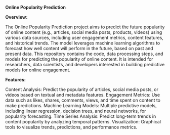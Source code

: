 **Online Popularity Prediction**

**Overview:**

The Online Popularity Prediction project aims to predict the future popularity of online content (e.g., articles, social media posts, products, videos) using various data sources, including user engagement metrics, content features, and historical trends. The model leverages machine learning algorithms to forecast how well content will perform in the future, based on past and present data.
This repository contains the code, data processing steps, and models for predicting the popularity of online content. It is intended for researchers, data scientists, and developers interested in building predictive models for online engagement.

**Features:**

Content Analysis: Predict the popularity of articles, social media posts, or videos based on textual and metadata features.
Engagement Metrics: Use data such as likes, shares, comments, views, and time spent on content to make predictions.
Machine Learning Models: Multiple predictive models, including linear regression, decision trees, and neural networks, for popularity forecasting.
Time Series Analysis: Predict long-term trends in content popularity by analyzing temporal patterns.
Visualization: Graphical tools to visualize trends, predictions, and performance metrics.
